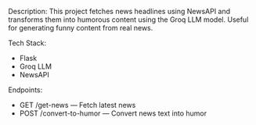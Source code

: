 Description:
This project fetches news headlines using NewsAPI and transforms them into humorous content using the Groq LLM model. Useful for generating funny content from real news.

Tech Stack:
- Flask
- Groq LLM
- NewsAPI

Endpoints:
- GET /get-news — Fetch latest news
- POST /convert-to-humor — Convert news text into humor
